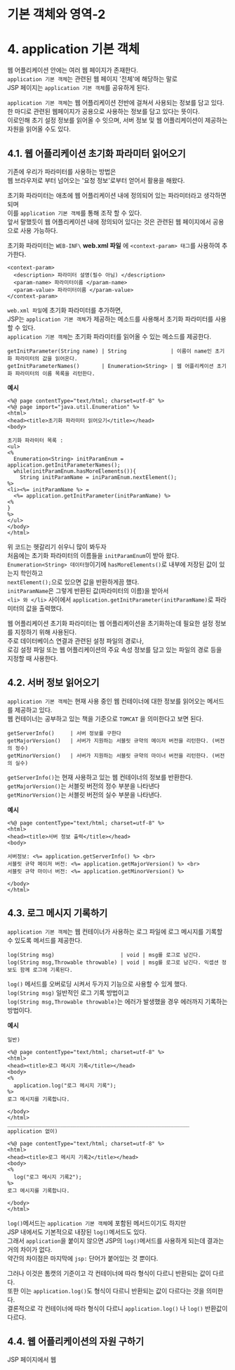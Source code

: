 기본 객체와 영역-2
=======================
# 4. application 기본 객체
웹 어플리케이션 안에는 여러 웹 페이지가 존재한다.      
```application 기본 객체```는 관련된 웹 페이지 '전체'에 해당하는 말로     
JSP 페이지는 ```application 기본 객체```를 공유하게 된다.    
    
```application 기본 객체```는 웹 어플리케이션 전반에 걸쳐서 사용되는 정보를 담고 있다.       
한 마디로 관련된 웹페이지가 공용으로 사용하는 정보를 담고 있다는 뜻이다.    
이로인해 초기 설정 정보를 읽어올 수 잇으며, 서버 정보 및 웹 어플리케이션이 제공하는 자원을 읽어올 수도 있다.    
  
## 4.1. 웹 어플리케이션 초기화 파라미터 읽어오기
기존에 우리가 파라미터를 사용하는 방법은  
웹 브라우저로 부터 넘어오는 '요청 정보'로부터 얻어서 활용을 해왔다.  
        
초기화 파라미터는 애초에 웹 어플리케이션 내에 정의되어 있는 파라미터라고 생각하면 되며     
이를 ```application 기본 객체```를 통해 조작 할 수 있다.      
앞서 말했듯이 웹 어플리케이션 내에 정의되어 있다는 것은 관련된 웹 페이지에서 공용으로 사용 가능하다.   
  
초기화 파라미터는 ```WEB-INF\``` **web.xml 파일** 에 ```<context-param> 태그```를 사용하여 추가한다.    
```  
<context-param>
  <description> 파라미터 설명(필수 아님) </description>
  <param-name> 파라미터이름 </param-name>
  <param-value> 파라미터이름 </param-value>
</context-param>
```
```web.xml 파일```에 초기화 파라미터를 추가하면,    
JSP는 ```application 기본 객체```가 제공하는 메소드를 사용해서 초기화 파라미터를 사용할 수 있다.       
```application 기본 객체```는 초기화 파라미터를 읽어올 수 있는 메소드를 제공한다.
```
getInitParameter(String name) | String              | 이름이 name인 초기화 파라미터의 값을 읽어온다.  
getInitParameterNames()       | Enumeration<String> | 웹 어플리케이션 초기화 파라미터의 이름 목록을 리턴한다.  
```
**예시**
```
<%@ page contentType="text/html; charset=utf-8" %>
<%@ page import="java.util.Enumeration" %>
<html>
<head><title>초기화 파라미터 읽어오기</title></head>
<body>
 
초기화 파라미터 목록 :
<ul>
<%
  Enumeration<String> initParamEnum = application.getInitParameterNames();
  while(initParamEnum.hasMoreElements()){
    String initParamName = iniParamEnum.nextElement();
%>
<li><%= initParamName %> =
  <%= application.getInitParameter(initParamName) %>
<%
}
%>
</ul>
</body>  
</html>    
```
위 코드는 헷갈리기 쉬우니 많이 봐두자  
처음에는 초기화 파라미터의 이름들을 ```initParamEnum```이 받아 왔다.  
```Enumeration<String> 데이터형```이기에 ```hasMoreElements()```로 내부에 저장된 값이 있는지 학인하고  
```nextElement();```으로 있으면 값을 반환하게끔 했다.  
```initParamName```은 그렇게 반환된 값(파라미터의 이름)을 받아서  
```<li> 와 </li>``` 사이에서 ```application.getInitParameter(initParamName)```로 파라미터의 값을 출력했다.  
   
      
웹 어플리케이션 초기화 파라미터는 웹 어플리케이션을 초기화하는데 필요한 설정 정보를 지정하기 위해 사용된다.    
주로 데이터베이스 연결과 관련된 설정 파일의 경로나,   
로깅 설정 파일 또는 웹 어플리케이션의 주요 속성 정보를 담고 있는 파일의 경로 등을 지정할 때 사용한다.  
   
## 4.2. 서버 정보 읽어오기
```application 기본 객체```는 현재 사용 중인 웹 컨테이너에 대한 정보를 읽어오는 메서드를 제공하고 있다.  
웹 컨테이너는 공부하고 있는 책을 기준으로 ```TOMCAT``` 을 의미한다고 보면 된다.  
```
getServerInfo()     | 서버 정보를 구한다
getMajorVersion()   | 서버가 지원하는 서블릿 규약의 메이저 버전을 리턴한다. (버전의 정수) 
getMinorVersion()   | 서버가 지원하는 서블릿 규약의 마이너 버전을 리턴한다. (버전의 실수)
```
```getServerInfo()```는 현재 사용하고 있는 웹 컨테이너의 정보를 반환한다.    
```getMajorVersion()```는 서블릿 버전의 정수 부분을 나타낸다    
```getMinorVersion()```는 서블릿 버전의 실수 부분을 나타낸다.    
  
**예시**
```
<%@ page contentType="text/html; charset=utf-8" %>
<html>
<head><title>서버 정보 출력</title></head>
<body>

서버정보: <%= application.getServerInfo() %> <br>
서블릿 규약 메이저 버전: <%= application.getMajorVersion() %> <br>
서블릿 규약 마이너 버전: <%= application.getMinorVersion() %> 

</body>
</html>
```
  
## 4.3. 로그 메시지 기록하기
```application 기본 객체```는 웹 컨테이너가 사용하는 로그 파일에 로그 메시지를 기록할 수 있도록 메서드를 제공한다.  
```
log(String msg)                     | void | msg를 로그로 남긴다.
log(String msg,Throwable throwable) | void | msg를 로그로 남긴다. 익셉션 정보도 함께 로그에 기록된다.  
```
```log()``` 메서드를 오버로딩 시켜서 두가지 기능으로 사용할 수 있게 했다.  
```log(String msg)``` 일반적인 로그 기록 방법이고  
```log(String msg,Throwable throwable)```는 에러가 발생했을 경우 에러까지 기록하는 방법이다.  
   
**예시**
```
일반)

<%@ page contentType="text/html; charset=utf-8" %>
<html>
<head><title>로그 메시지 기록</title></head>
<body>
<%
  application.log("로그 메시지 기록");
%>
로그 메시지를 기록합니다.  

</body>
</html>
__________________________________________________________
application 없이)

<%@ page contentType="text/html; charset=utf-8" %>
<html>
<head><title>로그 메시지 기록2</title></head>
<body>
<%
  log("로그 메시지 기록2");
%>
로그 메시지를 기록합니다.  

</body>
</html>
```
```log()```메서드는 ```application 기본 객체```에 포함된 메서드이기도 하지만    
JSP 내에서도 기본적으로 내장된 ```log()```메서드도 있다.    
그래서 ```application```을 붙이지 않으면 JSP의 ```log()```메서드를 사용하게 되는데 결과는 거의 차이가 없다.    
약간의 차이점은 마지막에 ```jsp:``` 단어가 붙어있는 것 뿐이다.       
    
그러나 이것은 톰캣의 기준이고 각 컨테이너에 따라 형식이 다르니 반환되는 값이 다르다.    
또한 이는 ```application.log()```도 형식이 다르니 반환되는 값이 다르다는 것을 의미한다.   
결론적으로 각 컨테이너에 따라 형식이 다르니 ```application.log()``` 나 ```log()``` 반환값이 다르다.     


## 4.4. 웹 어플리케이션의 자원 구하기
JSP 페이지에서 웹 
